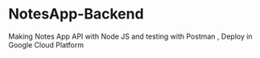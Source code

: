 # NotesApp-Backend
Making Notes App API with Node JS and testing with Postman , Deploy in Google Cloud Platform

